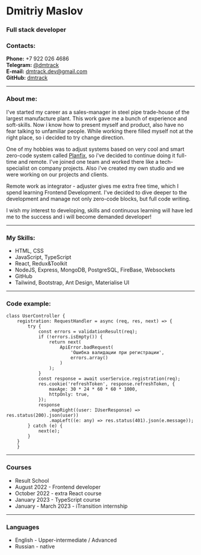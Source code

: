 # Dmitriy Maslov

### Full stack developer

### **Contacts:**

**Phone:** +7 922 026 4686\
**Telegram:** [@dmtrack](https://t.me/dmtrack)\
**E-mail:** [dmtrack.dev@gmail.com](mailto:dmtrack.dev@gmail.com)\
**GitHub:** [dmtrack](https://github.com/dmtrack)

---

### **About me:**

I've started my career as a sales-manager in steel pipe trade-house of the largest manufacture plant. This work gave me a bunch of experience and soft-skills.
Now i know how to present myself and product, also have no fear talking to unfamiliar people. While working there filled myself not at the right place, so i decided to try change direction.

One of my hobbies was to adjust systems based on very cool and smart zero-code system called [Planfix](www.planfix.com), so i've decided to continue doing it full-time and remote. I've joined one team and worked there like a tech-specialist on company projects. Also i've created my own studio and we were working on our projects and clients.

Remote work as integrator - adjuster gives me extra free time, which I spend learning Frontend Development. I've decided to dive deeper to the development and manage not only zero-code blocks, but full code writing.

I wish my interest to developing, skills and continuous learning will have led me to the success and i will become demanded developer!

---

### **My Skills:**

-   HTML, CSS
-   JavaScript, TypeScript
-   React, Redux&Toolkit
-   NodeJS, Express, MongoDB, PostgreSQL, FireBase, Websockets
-   GitHub
-   Tailwind, Bootstrap, Ant Design, Materialise UI

---

### **Code example:**

```
class UserController {
    registration: RequestHandler = async (req, res, next) => {
        try {
            const errors = validationResult(req);
            if (!errors.isEmpty()) {
                return next(
                    ApiError.badRequest(
                        'Ошибка валидации при регистрации',
                        errors.array()
                    )
                );
            }
            const response = await userService.registration(req);
            res.cookie('refreshToken', response.refreshToken, {
                maxAge: 30 * 24 * 60 * 60 * 1000,
                httpOnly: true,
            });
            response
                .mapRight((user: IUserResponse) => res.status(200).json(user))
                .mapLeft((e: any) => res.status(401).json(e.message));
        } catch (e) {
            next(e);
        }
    }
    }
```

---

### **Courses**

-   Result School
-   August 2022 - Frontend developer
-   October 2022 - extra React course
-   January 2023 - TypeScript course
-   January - March 2023 - iTransition internship

---

### **Languages**

-   English - Upper-intermediate / Advanced
-   Russian - native
